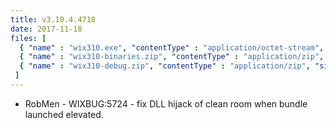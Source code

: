 ```yaml
---
title: v3.10.4.4718
date: 2017-11-18
files: [
  { "name" : "wix310.exe", "contentType" : "application/octet-stream", "size" : 25134160, "title" : "WiX v3.10 Toolset install.", "promoted" : true },
  { "name" : "wix310-binaries.zip", "contentType" : "application/zip", "size" : 29005791, "title" : "WiX v3.10 binaries for situations where install cannot be used.", "protected" : true },
  { "name" : "wix310-debug.zip", "contentType" : "application/zip", "size" : 47996256, "title" : "WiX v3.10 source and symbols for debugging purposes.", "protected" : true }
 ]
---
```


* RobMen - WIXBUG:5724 - fix DLL hijack of clean room when bundle launched elevated.